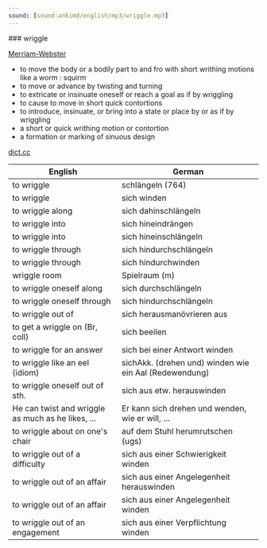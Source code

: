 ```yaml
---
sound: [sound:ankimd/english/mp3/wriggle.mp3]
---
```


\### wriggle

[Merriam-Webster](https://www.merriam-webster.com/dictionary/wriggle)

- to move the body or a bodily part to and fro with short writhing motions like a worm : squirm
- to move or advance by twisting and turning
- to extricate or insinuate oneself or reach a goal as if by wriggling
- to cause to move in short quick contortions
- to introduce, insinuate, or bring into a state or place by or as if by wriggling
- a short or quick writhing motion or contortion
- a formation or marking of sinuous design

[dict.cc](https://www.dict.cc/wriggle)

| English        | German       |
| -------------- | ------------ |
| to wriggle | schlängeln (764) |
| to wriggle | sich winden |
| to wriggle along | sich dahinschlängeln |
| to wriggle into | sich hineindrängen |
| to wriggle into | sich hineinschlängeln |
| to wriggle through | sich hindurchschlängeln |
| to wriggle through | sich hindurchwinden |
| wriggle room | Spielraum (m) |
| to wriggle oneself along | sich durchschlängeln |
| to wriggle oneself through | sich hindurchschlängeln |
| to wriggle out of | sich herausmanövrieren aus |
| to get a wriggle on (Br, coll) | sich beeilen |
| to wriggle for an answer | sich bei einer Antwort winden |
| to wriggle like an eel (idiom) | sichAkk. (drehen und) winden wie ein Aal (Redewendung) |
| to wriggle oneself out of sth. | sich aus etw. herauswinden |
| He can twist and wriggle as much as he likes, ... | Er kann sich drehen und wenden, wie er will, ... |
| to wriggle about on one's chair | auf dem Stuhl herumrutschen (ugs) |
| to wriggle out of a difficulty | sich aus einer Schwierigkeit winden |
| to wriggle out of an affair | sich aus einer Angelegenheit herauswinden |
| to wriggle out of an affair | sich aus einer Angelegenheit winden |
| to wriggle out of an engagement | sich aus einer Verpflichtung winden |

